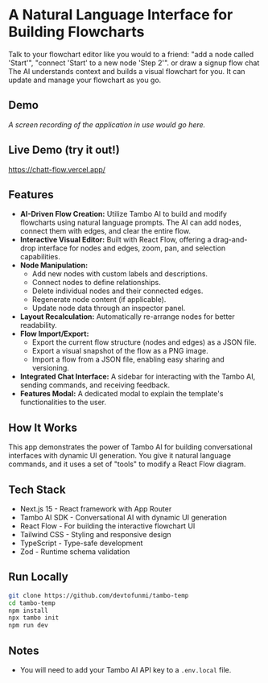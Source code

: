 # A Natural Language Interface for Building Flowcharts

Talk to your flowchart editor like you would to a friend: "add a node called 'Start'", "connect 'Start' to a new node 'Step 2'". or draw a signup flow chat The AI understands context and builds a visual flowchart for you. It can update and manage your flowchart as you go.

## Demo

*A screen recording of the application in use would go here.*

## Live Demo (try it out!)
https://chatt-flow.vercel.app/

## Features

*   **AI-Driven Flow Creation:** Utilize Tambo AI to build and modify flowcharts using natural language prompts. The AI can add nodes, connect them with edges, and clear the entire flow.
*   **Interactive Visual Editor:** Built with React Flow, offering a drag-and-drop interface for nodes and edges, zoom, pan, and selection capabilities.
*   **Node Manipulation:**
    *   Add new nodes with custom labels and descriptions.
    *   Connect nodes to define relationships.
    *   Delete individual nodes and their connected edges.
    *   Regenerate node content (if applicable).
    *   Update node data through an inspector panel.
*   **Layout Recalculation:** Automatically re-arrange nodes for better readability.
*   **Flow Import/Export:**
    *   Export the current flow structure (nodes and edges) as a JSON file.
    *   Export a visual snapshot of the flow as a PNG image.
    *   Import a flow from a JSON file, enabling easy sharing and versioning.
*   **Integrated Chat Interface:** A sidebar for interacting with the Tambo AI, sending commands, and receiving feedback.
*   **Features Modal:** A dedicated modal to explain the template's functionalities to the user.

## How It Works

This app demonstrates the power of Tambo AI for building conversational interfaces with dynamic UI generation. You give it natural language commands, and it uses a set of "tools" to modify a React Flow diagram.

## Tech Stack

- Next.js 15 - React framework with App Router
- Tambo AI SDK - Conversational AI with dynamic UI generation
- React Flow - For building the interactive flowchart UI
- Tailwind CSS - Styling and responsive design
- TypeScript - Type-safe development
- Zod - Runtime schema validation

## Run Locally

```bash
git clone https://github.com/devtofunmi/tambo-temp
cd tambo-temp
npm install
npx tambo init
npm run dev
```

## Notes

- You will need to add your Tambo AI API key to a `.env.local` file.